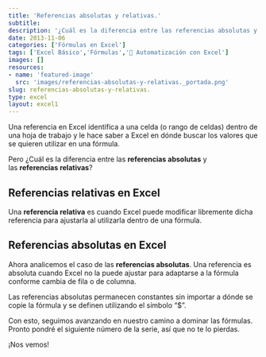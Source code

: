 ```yaml
---
title: 'Referencias absolutas y relativas.'
subtitle: 
description: '¿Cuál es la diferencia entre las referencias absolutas y las referencias relativas?'
date: 2013-11-06
categories: ['Fórmulas en Excel']
tags: ['Excel Básico','Fórmulas','🤖 Automatización con Excel']
images: []
resources: 
- name: 'featured-image'
  src: 'images/referencias-absolutas-y-relativas._portada.png'
slug: referencias-absolutas-y-relativas.
type: excel
layout: excel1
---
```


Una referencia en Excel identifica a una celda (o rango de celdas) dentro de una hoja de trabajo y le hace saber a Excel en dónde buscar los valores que se quieren utilizar en una fórmula.

Pero ¿Cuál es la diferencia entre las **referencias absolutas** y las **referencias relativas**?

## Referencias relativas en Excel

Una **referencia relativa** es cuando Excel puede modificar libremente dicha referencia para ajustarla al utilizarla dentro de una fórmula.

## Referencias absolutas en Excel

Ahora analicemos el caso de las **referencias absolutas**. Una referencia es absoluta cuando Excel no la puede ajustar para adaptarse a la fórmula conforme cambia de fila o de columna.

Las referencias absolutas permanecen constantes sin importar a dónde se copie la fórmula y se definen utilizando el símbolo “$”.

Con esto, seguimos avanzando en nuestro camino a dominar las fórmulas. Pronto pondré el siguiente número de la serie, así que no te lo pierdas.

¡Nos vemos!

